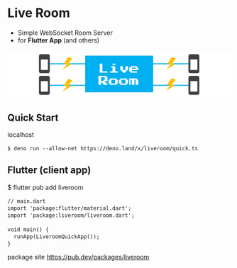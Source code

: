 
# Live Room

- Simple WebSocket Room Server
- for **Flutter App** (and others)

![Header](https://github.com/rbdog/flutter_note_packages/blob/main/liveroom/static/img/liveroom-header.png?raw=true)

## Quick Start

localhost

```shell
$ deno run --allow-net https://deno.land/x/liveroom/quick.ts
```

## Flutter (client app)


$ flutter pub add liveroom

```
// main.dart
import 'package:flutter/material.dart';
import 'package:liveroom/liveroom.dart';

void main() {
  runApp(LiveroomQuickApp());
}
```

package site
https://pub.dev/packages/liveroom
